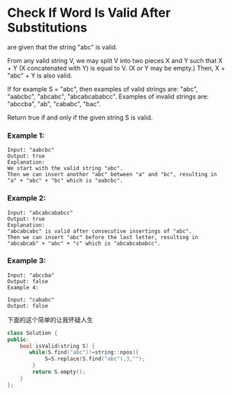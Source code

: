 # Check If Word Is Valid After Substitutions

are given that the string "abc" is valid.

From any valid string V, we may split V into two pieces X and Y such that X + Y (X concatenated with Y) is equal to V.  (X or Y may be empty.)  Then, X + "abc" + Y is also valid.

If for example S = "abc", then examples of valid strings are: "abc", "aabcbc", "abcabc", "abcabcababcc".  Examples of invalid strings are: "abccba", "ab", "cababc", "bac".

Return true if and only if the given string S is valid.



### Example 1:
```
Input: "aabcbc"
Output: true
Explanation:
We start with the valid string "abc".
Then we can insert another "abc" between "a" and "bc", resulting in "a" + "abc" + "bc" which is "aabcbc".
```

### Example 2:
```
Input: "abcabcababcc"
Output: true
Explanation:
"abcabcabc" is valid after consecutive insertings of "abc".
Then we can insert "abc" before the last letter, resulting in "abcabcab" + "abc" + "c" which is "abcabcababcc".
```
### Example 3:
```
Input: "abccba"
Output: false
Example 4:

Input: "cababc"
Output: false
```


下面的这个简单的让我怀疑人生

```cpp
class Solution {
public:
    bool isValid(string S) {
       while(S.find("abc")!=string::npos){
            S=S.replace(S.find("abc"),3,"");
        }
        return S.empty();
    }
};
```

